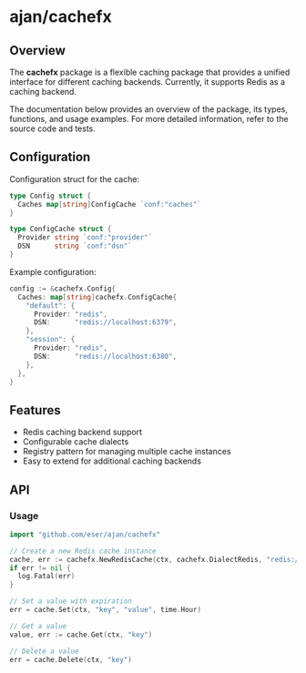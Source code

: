 # ajan/cachefx

## Overview

The **cachefx** package is a flexible caching package that provides a unified
interface for different caching backends. Currently, it supports Redis as a
caching backend.

The documentation below provides an overview of the package, its types,
functions, and usage examples. For more detailed information, refer to the
source code and tests.

## Configuration

Configuration struct for the cache:

```go
type Config struct {
  Caches map[string]ConfigCache `conf:"caches"`
}

type ConfigCache struct {
  Provider string `conf:"provider"`
  DSN      string `conf:"dsn"`
}
```

Example configuration:

```go
config := &cachefx.Config{
  Caches: map[string]cachefx.ConfigCache{
    "default": {
      Provider: "redis",
      DSN:      "redis://localhost:6379",
    },
    "session": {
      Provider: "redis",
      DSN:      "redis://localhost:6380",
    },
  },
}
```

## Features

- Redis caching backend support
- Configurable cache dialects
- Registry pattern for managing multiple cache instances
- Easy to extend for additional caching backends

## API

### Usage

```go
import "github.com/eser/ajan/cachefx"

// Create a new Redis cache instance
cache, err := cachefx.NewRedisCache(ctx, cachefx.DialectRedis, "redis://localhost:6379")
if err != nil {
  log.Fatal(err)
}

// Set a value with expiration
err = cache.Set(ctx, "key", "value", time.Hour)

// Get a value
value, err := cache.Get(ctx, "key")

// Delete a value
err = cache.Delete(ctx, "key")
```

